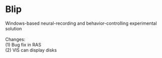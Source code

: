 # Blip
Windows-based neural-recording and behavior-controlling experimental solution <br><br>
Changes:<br>
(1) Bug fix in RAS<br>
(2) VIS can display disks

